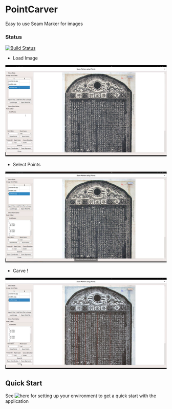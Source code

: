 # PointCarver
Easy to use Seam Marker for images


### Status

[![Build Status](https://travis-ci.com/D-K-E/PointCarver.svg?branch=master)](https://travis-ci.com/D-K-E/PointCarver)


- Load Image

![Image Loaded](docs/carverLoadImage.png?raw=true "loaded image")

- Select Points

![Image Points Selected](docs/carverSelectPoints.png?raw=true "points selected image")

- Carve !

![Image Carve](docs/carverCarve.png?raw=true "carved image")

## Quick Start

See ![here](docs/quickStart.rst "quick start") for setting up your environment
to get a quick start with the application
